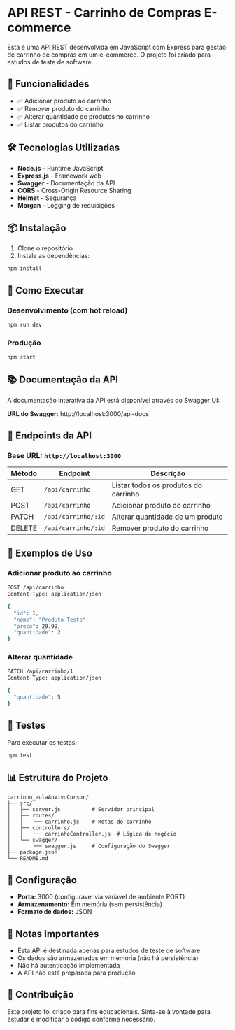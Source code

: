 # API REST - Carrinho de Compras E-commerce

Esta é uma API REST desenvolvida em JavaScript com Express para gestão de carrinho de compras em um e-commerce. O projeto foi criado para estudos de teste de software.

## 🚀 Funcionalidades

- ✅ Adicionar produto ao carrinho
- ✅ Remover produto do carrinho
- ✅ Alterar quantidade de produtos no carrinho
- ✅ Listar produtos do carrinho

## 🛠️ Tecnologias Utilizadas

- **Node.js** - Runtime JavaScript
- **Express.js** - Framework web
- **Swagger** - Documentação da API
- **CORS** - Cross-Origin Resource Sharing
- **Helmet** - Segurança
- **Morgan** - Logging de requisições

## 📦 Instalação

1. Clone o repositório
2. Instale as dependências:
```bash
npm install
```

## 🚀 Como Executar

### Desenvolvimento (com hot reload)
```bash
npm run dev
```

### Produção
```bash
npm start
```

## 📚 Documentação da API

A documentação interativa da API está disponível através do Swagger UI:

**URL do Swagger:** http://localhost:3000/api-docs

## 🔗 Endpoints da API

### Base URL: `http://localhost:3000`

| Método | Endpoint | Descrição |
|--------|----------|-----------|
| GET | `/api/carrinho` | Listar todos os produtos do carrinho |
| POST | `/api/carrinho` | Adicionar produto ao carrinho |
| PATCH | `/api/carrinho/:id` | Alterar quantidade de um produto |
| DELETE | `/api/carrinho/:id` | Remover produto do carrinho |

## 📝 Exemplos de Uso

### Adicionar produto ao carrinho
```bash
POST /api/carrinho
Content-Type: application/json

{
  "id": 1,
  "nome": "Produto Teste",
  "preco": 29.99,
  "quantidade": 2
}
```

### Alterar quantidade
```bash
PATCH /api/carrinho/1
Content-Type: application/json

{
  "quantidade": 5
}
```

## 🧪 Testes

Para executar os testes:
```bash
npm test
```

## 📊 Estrutura do Projeto

```
carrinho_aulaAoVivoCursor/
├── src/
│   ├── server.js          # Servidor principal
│   ├── routes/
│   │   └── carrinho.js    # Rotas do carrinho
│   ├── controllers/
│   │   └── carrinhoController.js  # Lógica de negócio
│   └── swagger/
│       └── swagger.js     # Configuração do Swagger
├── package.json
└── README.md
```

## 🔧 Configuração

- **Porta:** 3000 (configurável via variável de ambiente PORT)
- **Armazenamento:** Em memória (sem persistência)
- **Formato de dados:** JSON

## 📝 Notas Importantes

- Esta API é destinada apenas para estudos de teste de software
- Os dados são armazenados em memória (não há persistência)
- Não há autenticação implementada
- A API não está preparada para produção

## 🤝 Contribuição

Este projeto foi criado para fins educacionais. Sinta-se à vontade para estudar e modificar o código conforme necessário. 